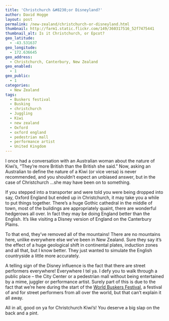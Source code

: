 ```yaml
---
title: 'Christchurch &#8230;or Disneyland?'
author: David Hogge
layout: post
permalink: /new-zealand/christchurch-or-disneyland.html
thumbnail: http://farm1.static.flickr.com/149/360317516_52f7475441
thumbnail_alt: Is it Christchurch, or Epcot?
geo_latitude:
  - -43.531637
geo_longitude:
  - 172.636645
geo_address:
  - Christchurch, Canterbury, New Zealand
geo_enabled:
  - 1
geo_public:
  - 1
categories:
  - New Zealand
tags:
  - Buskers festival
  - Busking
  - christchurch
  - Juggling
  - Kiwi
  - new zealand
  - Oxford
  - oxford england
  - pedestrian mall
  - performance artist
  - United Kingdom
---
```

I once had a conversation with an Australian woman about the nature of Kiwi&#8217;s, &#8220;They&#8217;re more British than the British she said.&#8221; Now, asking an Australian to define the nature of a Kiwi (or vice versa) is never recommended, and you shouldn&#8217;t expect an unbiased answer, but in the case of Christchurch &#8230;she may have been on to something.

If you stepped into a transporter and were told you were being dropped into say, Oxford England but ended up in Christchurch, it may take you a while to put things together. There&#8217;s a huge Gothic cathedral in the middle of town, most of the buildings are appropriately quaint, there are wonderful hedgerows all over. In fact they may be doing England better than the English. It&#8217;s like visiting a Disney version of England on the Canterbury Plains.

To that end, they&#8217;ve removed all of the mountains! There are no mountains here, unlike everywhere else we&#8217;ve been in New Zealand. Sure they say it&#8217;s the effect of a huge geological shift in continental plates, induction zones and all that, but I know better. They just wanted to simulate the English countryside a little more accurately.

A telling sign of the Disney influence is the fact that there are street performers everywhere! Everywhere I tel ya. I defy you to walk through a public place &#8211; the City Center or a pedestrian mall without being entertained by a mime, juggler or performance artist. Surely part of this is due to the fact that we&#8217;re here during the start of the [World Buskers Festival][1], a festival of and for street performers from all over the world, but that can&#8217;t explain it all away.

All in all, good on ya for Christchurch Kiwi&#8217;s! You deserve a big slap on the back and a pint.

 [1]: http://www.worldbuskersfestival.com/